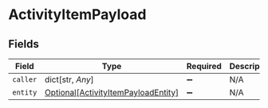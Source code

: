 # ActivityItemPayload


## Fields

| Field                                                                                   | Type                                                                                    | Required                                                                                | Description                                                                             |
| --------------------------------------------------------------------------------------- | --------------------------------------------------------------------------------------- | --------------------------------------------------------------------------------------- | --------------------------------------------------------------------------------------- |
| `caller`                                                                                | dict[str, *Any*]                                                                        | :heavy_minus_sign:                                                                      | N/A                                                                                     |
| `entity`                                                                                | [Optional[ActivityItemPayloadEntity]](../../models/shared/activityitempayloadentity.md) | :heavy_minus_sign:                                                                      | N/A                                                                                     |